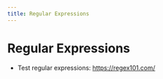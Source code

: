 ```yaml
---
title: Regular Expressions
---
```


# Regular Expressions
- Test regular expressions: <https://regex101.com/>
